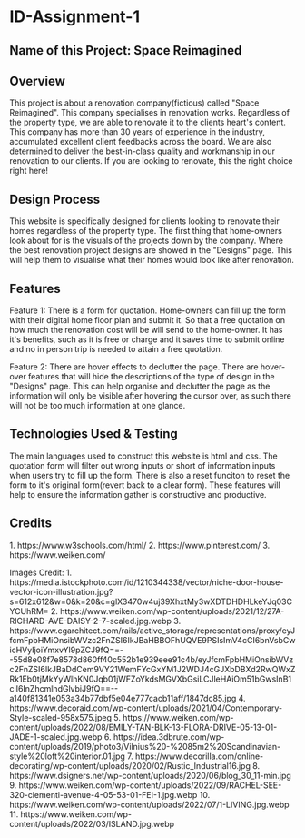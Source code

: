 # ID-Assignment-1
<h2>Name of this Project:
    Space Reimagined</h2>

<h2>Overview</h2>
    <p>This project is about a renovation company(fictious) called "Space Reimagined". This company specialises in renovation works. Regardless of the property type, we are able to renovate it to the
    clients heart's content. This company has more than 30 years of experience in the industry, accumulated excellent client feedbacks across the board. We are also determined to deliver the best-in-class quality and workmanship in our renovation to our clients. If you are looking to renovate, this the right choice right here!</p>

<h2>Design Process</h2>
    <p> This website is specifically designed for clients looking to renovate their homes regardless of the property type. The first thing that home-owners look about for is the visuals of the projects down by the company. Where the best renovation project designs are showed in the "Designs" page. This will help them to visualise what their homes would look like after renovation.

<h2>Features</h2>
    <p>Feature 1: There is a form for quotation. Home-owners can fill up the form with their digital home floor plan and submit it. So that a free quotation on how much the renovation cost will be will send to the home-owner. It has it's benefits, such as it is free or charge and it saves time to submit online and no in person trip is needed to attain a free quotation.</p>
    <p>Feature 2: There are hover effects to declutter the page. There are hover-over features that will hide the descriptions of the type of design in the "Designs" page. This can help organise and declutter the page as the information will only be visible after hovering the cursor over, as such there will not be too much information at one glance.</p>

<h2>Technologies Used & Testing</h2>
    <p>The main languages used to construct this website is html and css. The quotation form will filter out wrong inputs or short of information inputs when users try to fill up the form. There is also a reset funciton to reset the form to it's original form(revert back to a clear form). These features will help to ensure the information gather is constructive and productive.</p>

<h2>Credits</h2>
         <p> 1. https://www.w3schools.com/html/
             2. https://www.pinterest.com/
             3. https://www.weiken.com/ </p>
<p>Images Credit: 1. https://media.istockphoto.com/id/1210344338/vector/niche-door-house-vector-icon-illustration.jpg?s=612x612&w=0&k=20&c=glX3470w4uj39XhxtMy3wXDTDHDHLkeYJq03CYCUhRM=
               2. https://www.weiken.com/wp-content/uploads/2021/12/27A-RICHARD-AVE-DAISY-2-7-scaled.jpg.webp
               3. https://www.cgarchitect.com/rails/active_storage/representations/proxy/eyJfcmFpbHMiOnsibWVzc2FnZSI6IkJBaHBBOFhUQVE9PSIsImV4cCI6bnVsbCwicHVyIjoiYmxvYl9pZCJ9fQ==--55d8e08f7e8578d860ff40c552b1e939eee91c4b/eyJfcmFpbHMiOnsibWVzc2FnZSI6IkJBaDdCem9VY21WemFYcGxYM1J2WDJ4cGJXbDBXd2RwQWxZRk1Eb0tjMkYyWlhKN0Jqb01jWFZoYkdsMGVXbGsiLCJleHAiOm51bGwsInB1ciI6InZhcmlhdGlvbiJ9fQ==--a140f81341e053a34b77dbf5e04e777cacb11aff/1847dc85.jpg
               4. https://www.decoraid.com/wp-content/uploads/2021/04/Contemporary-Style-scaled-958x575.jpeg
               5. https://www.weiken.com/wp-content/uploads/2022/08/EMILY-TAN-BLK-13-FLORA-DRIVE-05-13-01-JADE-1-scaled.jpg.webp
               6. https://idea.3dbrute.com/wp-content/uploads/2019/photo3/Vilnius%20-%2085m2%20Scandinavian-style%20loft%20interior.01.jpg
               7. https://www.decorilla.com/online-decorating/wp-content/uploads/2020/02/Rustic_Industrial16.jpg
               8. https://www.dsigners.net/wp-content/uploads/2020/06/blog_30_11-min.jpg
               9. https://www.weiken.com/wp-content/uploads/2022/09/RACHEL-SEE-320-clementi-avenue-4-05-53-01-FEI-1.jpg.webp
               10. https://www.weiken.com/wp-content/uploads/2022/07/1-LIVING.jpg.webp
               11. https://www.weiken.com/wp-content/uploads/2022/03/ISLAND.jpg.webp </p>
